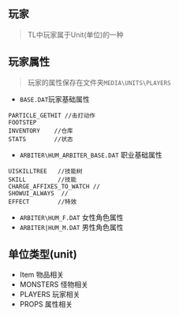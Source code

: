 ## 玩家
> TL中玩家属于Unit(单位)的一种

## 玩家属性
> 玩家的属性保存在文件夹`MEDIA\UNITS\PLAYERS`

- `BASE.DAT`玩家基础属性
```
PARTICLE_GETHIT //击打动作
FOOTSTEP 
INVENTORY    //仓库
STATS        //状态
```
- `ARBITER\HUM_ARBITER_BASE.DAT` 职业基础属性
```
UISKILLTREE   //技能树
SKILL         //技能
CHARGE_AFFIXES_TO_WATCH //
SHOWUI_ALWAYS  //
EFFECT        //特效
```

- `ARBITER\HUM_F.DAT` 女性角色属性
- `ARBITER|HUM_M.DAT` 男性角色属性

## 单位类型(unit)
- Item      物品相关
- MONSTERS  怪物相关
- PLAYERS   玩家相关
- PROPS     属性相关